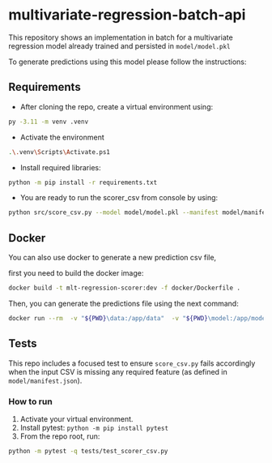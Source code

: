 # multivariate-regression-batch-api

This repository shows an implementation in batch for a multivariate regression model already trained and persisted in `model/model.pkl`

To generate predictions using this model please follow the instructions:

## Requirements
- After cloning the repo, create a virtual environment using: 
```bash
py -3.11 -m venv .venv
```

- Activate the environment
```bash
.\.venv\Scripts\Activate.ps1
```

- Install required libraries:
```bash
python -m pip install -r requirements.txt
```

- You are ready to run the scorer_csv from console by using:
```bash
python src/score_csv.py --model model/model.pkl --manifest model/manifest.json --input_csv data/blind_test_data.csv
```


## Docker
You can also use docker to generate a new prediction csv file, 

first you need to build the docker image: 

```bash
docker build -t mlt-regression-scorer:dev -f docker/Dockerfile .
```

Then, you can generate the predictions file using the next command:

```bash
docker run --rm  -v "${PWD}\data:/app/data"  -v "${PWD}\model:/app/model"  -v "${PWD}\out:/app/out"  mlt-regression-scorer:dev  --model /app/model/model.pkl  --manifest /app/model/manifest.json  --input_csv /app/data/blind_test_data.csv  --output_csv /app/out/out.csv
```

## Tests

This repo includes a focused test to ensure `score_csv.py` fails accordingly when the input CSV is missing any required feature (as defined in `model/manifest.json`).

### How to run
1. Activate your virtual environment.
2. Install pytest: `python -m pip install pytest`
3. From the repo root, run:

```bash
python -m pytest -q tests/test_scorer_csv.py
```